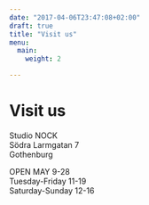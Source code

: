 ```yaml
---
date: "2017-04-06T23:47:08+02:00"
draft: true
title: "Visit us"
menu:
  main:
    weight: 2

---
```


# Visit us

Studio NOCK  
Södra Larmgatan 7  
Gothenburg

OPEN MAY 9-28  
Tuesday-Friday 11-19  
Saturday-Sunday 12-16
